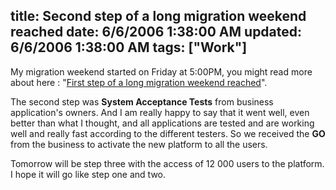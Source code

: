 title: Second step of a long migration weekend reached
date: 6/6/2006 1:38:00 AM
updated: 6/6/2006 1:38:00 AM
tags: ["Work"]
---
My migration weekend started on Friday at 5:00PM, you might read more about here : "[First step of a long migration weekend reached](/lkempe/archive/2006/06/03/First-step-of-a-long-migration-weekend-reached.aspx)".

The second step was <strong>System Acceptance Tests</strong> from business application's owners. And I am really happy to say that it went well, even better than what I thought, and all applications are tested and are working well and really fast according to the different testers. So we received the <strong>GO</strong> from the business to activate the new platform to all the users.

Tomorrow will be step three with the access of 12 000 users to the platform. I hope it will go like step one and two.
